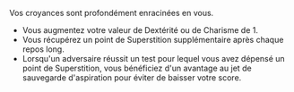 ﻿---
id: general_feats_fr.md#superstitieux
name: Superstitieux
---
Vos croyances sont profondément enracinées en vous.

* Vous augmentez votre valeur de Dextérité ou de Charisme de 1.
* Vous récupérez un point de Superstition supplémentaire après chaque repos long.
* Lorsqu'un adversaire réussit un test pour lequel vous avez dépensé un point de Superstition, vous bénéficiez d'un avantage au jet de sauvegarde d'aspiration pour éviter de baisser votre score.

